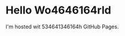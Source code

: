 <!DOCTYPE html>
<html>
<body>
<h1>Hello Wo4646164rld</h1>
<p>I'm hosted wit
534641346164h GitHub Pages.</p>
</body>
</html>